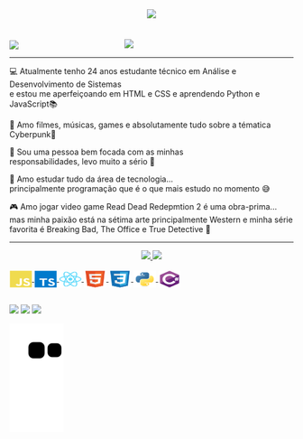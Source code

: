 <div align="center">
<img height = "140px" src = "https://user-images.githubusercontent.com/101227282/188983270-c08ed3dc-b4e2-4a9f-84eb-d6875825b406.gif">
</div>
<br><br>

<img align = "right" width = "300px"  src ="https://user-images.githubusercontent.com/101227282/188989480-21003453-205f-4b6e-885d-b0b5d2d2e314.gif">

  <img align ="center" height = "100px" src="https://user-images.githubusercontent.com/101227282/188983614-8d8d32ce-3128-45aa-8276-05e873661df8.gif"/>

<hr>
  💻 Atualmente tenho 24 anos estudante técnico em Análise e Desenvolvimento de Sistemas <br> e estou me aperfeiçoando em HTML e CSS e aprendendo Python e JavaScript📚

  🥰 Amo filmes, músicas, games e absolutamente tudo sobre a tématica Cyberpunk🤩

  😤 Sou uma pessoa bem focada com as minhas <br> responsabilidades, levo muito a sério 🤯

  🤔 Amo estudar tudo da área de tecnologia...<br> principalmente programação que é o que mais estudo no momento 😅

  🎮 Amo jogar video game Read Dead Redepmtion 2 é uma obra-prima...<br> mas minha paixão está na sétima arte principalmente Western e minha série favorita é Breaking Bad, The Office e True Detective 💖
  <hr>
<div align="center">
  <a href="https://github.com/Erick-Dev24">
  <img height="180em" src="https://github-readme-stats.vercel.app/api?username=erick-dev24&show_icons=true&theme=dracula&include_all_commits=true&count_private=true"/>
  <img height="180em" src="https://github-readme-stats.vercel.app/api/top-langs/?username=erick-dev24&layout=compact&langs_count=7&theme=dracula"/>
</div>
<div style="display: inline_block"><br>
  <img align="center" alt="Erick-Js" height="30" width="40" src="https://raw.githubusercontent.com/devicons/devicon/master/icons/javascript/javascript-plain.svg">
  <img align="center" alt="Erick-Ts" height="30" width="40" src="https://raw.githubusercontent.com/devicons/devicon/master/icons/typescript/typescript-plain.svg">
  <img align="center" alt="Erick-React" height="30" width="40" src="https://raw.githubusercontent.com/devicons/devicon/master/icons/react/react-original.svg">
  <img align="center" alt="Erick-HTML" height="30" width="40" src="https://raw.githubusercontent.com/devicons/devicon/master/icons/html5/html5-original.svg">
  <img align="center" alt="Erick-CSS" height="30" width="40" src="https://raw.githubusercontent.com/devicons/devicon/master/icons/css3/css3-original.svg">
  <img align="center" alt="Erick-Python" height="30" width="40" src="https://raw.githubusercontent.com/devicons/devicon/master/icons/python/python-original.svg">
  <img align="center" alt="Erick-Csharp" height="30" width="40" src="https://raw.githubusercontent.com/devicons/devicon/master/icons/csharp/csharp-original.svg">
</div>
  
 
  
  ##
  <div>
  <a href="https://https://www.instagram.com/erick_vieira12/" target="_blank"><img src="https://img.shields.io/badge/-Instagram-%23E4405F?style=for-the-badge&logo=instagram&logoColor=white" target="_blank"></a>
  <a href = "mailto:erickvieira2912@gmail.com"><img src="https://img.shields.io/badge/-Gmail-%23333?style=for-the-badge&logo=gmail&logoColor=white" target="_blank"></a>
  <a href="https://www.linkedin.com/in/erick-vieira-bab251219" target="_blank"><img src="https://img.shields.io/badge/-LinkedIn-%230077B5?style=for-the-badge&logo=linkedin&logoColor=white" target="_blank"></a> 
  
  ![Snake animation](https://github.com/Erick-Dev24/Erick-Dev24/blob/output/github-contribution-grid-snake.svg)

  </div>
  

 
  
